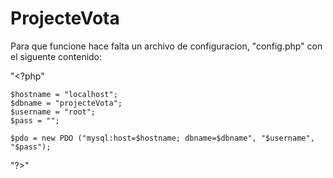 # ProjecteVota
Para que funcione hace falta un archivo de configuracion, "config.php" con el siguente contenido:

"<?php"

	$hostname = "localhost";
	$dbname = "projecteVota";
	$username = "root";
	$pass = "";

	$pdo = new PDO ("mysql:host=$hostname; dbname=$dbname", "$username", "$pass");
"?>"

